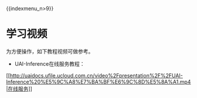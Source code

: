 {{indexmenu_n>9}}

# 学习视频


为方便操作，如下教程视频可做参考。


  * UAI-Inference在线服务教程：

[[http://uaidocs.ufile.ucloud.com.cn/video%2Fpresentation%2F%2FUAI-Inference%20%E5%9C%A8%E7%BA%BF%E6%9C%8D%E5%8A%A1.mp4|在线服务]]

